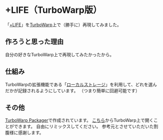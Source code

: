 # +LIFE（TurboWarp版）
「[+LIFE](http://kappuku.jp/life/)」を[TurboWarp](https://turbowarp.org/)上で（勝手に）再現してみました。

## 作ろうと思った理由
自分の好きなTurboWarp上で再現してみたかったから。

## 仕組み
TurboWarpの拡張機能である「[ローカルストレージ](https://extensions.turbowarp.org/local-storage)」を利用して、どれを選んだかが記録されるようにしています。
（つまり簡単に回避可能です）

## その他
[TurboWarp Packager](https://packager.turbowarp.org/)で作成されています。
[こちら](https://turbowarp.org/?project_url=app.medetaich.com/life/life-turbowarp.sb3)からTurboWarp上で開くことができます。
自由にリミックスしてください。
参考元とさせていただいた割腹様に感謝します。
